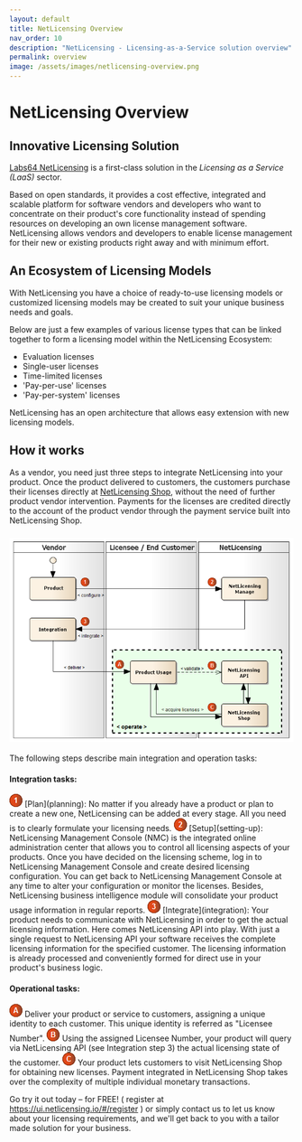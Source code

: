 ```yaml
---
layout: default
title: NetLicensing Overview
nav_order: 10
description: "NetLicensing - Licensing-as-a-Service solution overview"
permalink: overview
image: /assets/images/netlicensing-overview.png
---
```


NetLicensing Overview
=====================


Innovative Licensing Solution
-----------------------------

<a href="https://netlicensing.io" class="external-link">Labs64 NetLicensing</a>
is a first-class solution in the *Licensing as a Service (LaaS)* sector.

Based on open standards, it provides a cost effective, integrated and
scalable platform for software vendors and developers who want to
concentrate on their product's core functionality instead of spending
resources on developing an own license management software.  
NetLicensing allows vendors and developers to enable license management
for their new or existing products right away and with minimum effort.

An Ecosystem of Licensing Models
--------------------------------

With NetLicensing you have a choice of ready-to-use licensing models or
customized licensing models may be created to suit your unique business
needs and goals.

Below are just a few examples of various license types that can be
linked together to form a licensing model within the NetLicensing
Ecosystem:

-   Evaluation licenses
-   Single-user licenses
-   Time-limited licenses
-   'Pay-per-use' licenses
-   'Pay-per-system' licenses

NetLicensing has an open architecture that allows easy extension with
new licensing models.

How it works
------------

As a vendor, you need just three steps to integrate NetLicensing into
your product. Once the product delivered to customers, the customers
purchase their licenses directly at [NetLicensing Shop](netlicensing-shop), without the need
of further product vendor intervention. Payments for the licenses are
credited directly to the account of the product vendor through the
payment service built into NetLicensing Shop.

### <img src="assets/images/netlicensing-overview.png" class="image-center" />

The following steps describe main integration and operation tasks:

#### Integration tasks:

<img src="assets/images/icons/bullet-1.png" />
[Plan](planning): No matter if you already have a product
or plan to create a new one, NetLicensing can be added at every stage.
All you need is to clearly formulate your licensing needs.

<img src="assets/images/icons/bullet-2.png" />
[Setup](setting-up): NetLicensing Management Console
(NMC) is the integrated online administration center that allows you to
control all licensing aspects of your products. Once you have decided on
the licensing scheme, log in to NetLicensing Management Console and
create desired licensing configuration. You can get back to NetLicensing
Management Console at any time to alter your configuration or monitor
the licenses. Besides, NetLicensing business intelligence module will
consolidate your product usage information in regular reports.

<img src="assets/images/icons/bullet-3.png" />
[Integrate](integration): Your product needs to
communicate with NetLicensing in order to get the actual licensing
information. Here comes NetLicensing API into play. With just a single
request to NetLicensing API your software receives the complete
licensing information for the specified customer. The licensing
information is already processed and conveniently formed for direct use
in your product's business logic.

#### Operational tasks:

<img src="assets/images/icons/bullet-a.png" />
Deliver your product or service to customers, assigning a unique
identity to each customer. This unique identity is referred as "Licensee
Number".

<img src="assets/images/icons/bullet-b.png" />
Using the assigned Licensee Number, your product will query via
NetLicensing API (see Integration step 3) the actual licensing state of
the customer.

<img src="assets/images/icons/bullet-c.png" />
Your product lets customers to visit NetLicensing Shop for obtaining new
licenses. Payment integrated in NetLicensing Shop takes over the
complexity of multiple individual monetary transactions.


Go try it out today – for FREE! ( register at <a href="https://ui.netlicensing.io/#/register" class="external-link">https://ui.netlicensing.io/#/register</a> ) or simply contact us to let us know about your licensing requirements, and we'll get back to you with a tailor made solution for your business.
